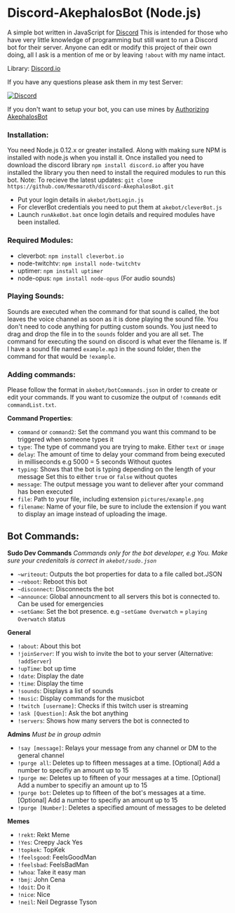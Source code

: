 # Discord-AkephalosBot (Node.js)
A simple bot written in JavaScript for [Discord](http://www.discord.gg) This is intended for those who have very little knowledge of programming but still want to run a Discord bot for their server. Anyone can edit or modify this project of their own doing, all I ask is a mention of me or by leaving `!about` with my name intact.

Library: [Discord.io](https://github.com/izy521/discord.io)

If you have any questions please ask them in my test Server:

[![Discord](https://discordapp.com/api/servers/160436336095002624/widget.png?style=banner3)](https://discord.gg/0tYqr4FWusEQHErS)

If you don't want to setup your bot, you can use mines by [Authorizing AkephalosBot](https://discordapp.com/oauth2/authorize?&client_id=158451686627737600&scope=bot)

### Installation:
 You need Node.js 0.12.x or greater installed. Along with making sure NPM is installed with node.js when you install it. Once installed you need to download the discord library `npm install discord.io` after you have installed the library you then need to install the required modules to run this bot.
 Note: To recieve the latest updates: 
 `git clone https://github.com/Mesmaroth/discord-AkephalosBot.git`
 
 - Put your login details in `akebot/botLogin.js`
 - For cleverBot credentials you need to put them at `akebot/cleverBot.js`
 - Launch `runAkeBot.bat` once login details and required modules have been installed.

### Required Modules:
 - cleverbot: `npm install cleverbot.io`
 - node-twitchtv: `npm install node-twitchtv`
 - uptimer: `npm install uptimer`
 - node-opus: `npm install node-opus` (For audio sounds)
 
### Playing Sounds:
Sounds are executed when the command for that sound is called, the bot leaves the voice channel as soon as it is done playing the sound file.
You don't need to code anything for putting custom sounds. You just need to drag and drop the file in to the `sounds` folder and you are all set. The command for executing the sound on discord is what ever the filename is. If I have a sound file named `example.mp3` in the sound folder, then the command for that would be `!example`.

### Adding commands: 
Please follow the format in `akebot/botCommands.json` in order to create or edit your commands. If you want to cusomize the output of `!commands` edit `commandList.txt`.

 **Command Properties**:
  - `command` or `command2`: Set the command you want this command to be triggered when someone types it
  - `type`: The type of command you are trying to make. Either `text` or `image`
  - `delay`: The amount of time to delay your command from being executed in milliseconds e.g 5000 = 5 seconds Without quotes
  - `typing`: Shows that the bot is typing depending on the length of your message Set this to either `true` or `false` without quotes
  - `message`: The output message you want to deliever after your command has been executed
  - `file`: Path to your file, including extension `pictures/example.png`
  - `filename`: Name of your file, be sure to include the extension if you want to display an image instead of uploading the image.



## Bot Commands: 

 **Sudo Dev Commands** *Commands only for the bot developer, e.g You. Make sure your credenitals is correct in `akebot/sudo.json`*
  - `~writeout`: Outputs the bot properties for data to a file called bot.JSON
  - `~reboot`: Reboot this bot
  - `~disconnect`: Disconnects the bot
  - `~announce`: Global announcment to all servers this bot is connected to. Can be used for emergencies
  - `~setGame`: Set the bot presence. e.g `~setGame Overwatch` = `playing Overwatch` status

 **General**
  - `!about`: About this bot
  - `!joinServer`: If you wish to invite the bot to your server (Alternative: `!addServer`)
  - `!upTime`: bot up time
  - `!date`: Display the date
  - `!time`: Display the time
  - `!sounds`: Displays a list of sounds
  - `!music`: Display commands for the musicbot
  - `!twitch [username]`: Checks if this twitch user is streaming
  - `!ask [Question]`: Ask the bot anything
  - `!servers`: Shows how many servers the bot is connected to

 **Admins** *Must be in group admin*
  - `!say [message]`: Relays your message from any channel or DM to the general channel
  - `!purge all`: Deletes up to fifteen messages at a time. [Optional] Add a number to specifiy an amount up to 15
  - `!purge me`: Deletes up to fifteen of your messages at a time. [Optional] Add a number to specifiy an amount up to 15
  - `!purge bot`: Deletes up to fifteen of the bot's messages at a time. [Optional] Add a number to specifiy an amount up to 15
  - `!purge [Number]`: Deletes a specified amount of messages to be deleted

 **Memes**
  - `!rekt`: Rekt Meme
  - `!Yes`: Creepy Jack Yes
  - `!topkek`: TopKek
  - `!feelsgood`: FeelsGoodMan
  - `!feelsbad`: FeelsBadMan
  - `!whoa`: Take it easy man
  - `!bmj`: John Cena
  - `!doit`: Do it
  - `!nice`: Nice
  - `!neil`: Neil Degrasse Tyson 

